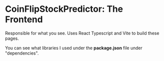 # CoinFlipStockPredictor: The Frontend

Responsible for what you see. Uses React Typescript and Vite
to build these pages.

You can see what libraries I used under the **package.json** 
file under "dependencies". 



